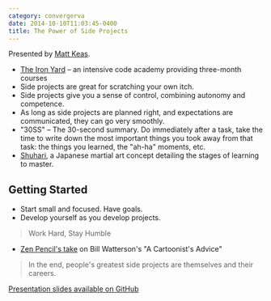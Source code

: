 ```yaml
---
category: convergerva
date: 2014-10-10T11:03:45-0400
title: The Power of Side Projects
---
```


Presented by [Matt Keas](http://www.mkeas.org/).

- [The Iron Yard](http://theironyard.com/) – an intensive code academy providing three-month courses
- Side projects are great for scratching your own itch.
- Side projects give you a sense of control, combining autonomy and competence.
- As long as side projects are planned right, and expectations are communicated, they can go very smoothly.
- "30SS" – The 30-second summary. Do immediately after a task, take the time to write down the most important things you took away from that task: the things you learned, the "ah-ha" moments, etc.
- [Shuhari](https://en.m.wikipedia.org/wiki/Shuhari), a Japanese martial art concept detailing the stages of learning to master.

## Getting Started

- Start small and focused. Have goals.
- Develop yourself as you develop projects.

> Work Hard, Stay Humble

- [Zen Pencil's take](http://zenpencils.com/comic/128-bill-watterson-a-cartoonists-advice/) on Bill Watterson's "A Cartoonist's Advice"

> In the end, people's greatest side projects are themselves and their careers.

[Presentation slides available on GitHub](https://github.com/matthiasak/ThePowerOfSideProjectsPresentation)